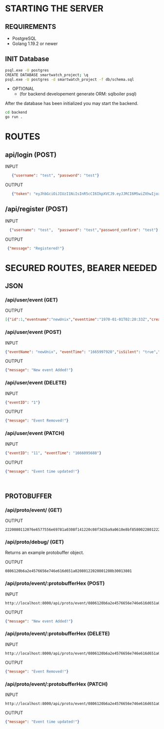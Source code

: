# STARTING THE SERVER
## REQUIREMENTS
* PostgreSQL
* Golang 1.19.2 or newer


## INIT Database

```bash
psql.exe -U postgres
CREATE DATABASE smartwatch_project; \q
psql.exe -U postgres -d smartwatch_project -f db/schema.sql
```
* OPTIONAL
    * (for backend developement generate ORM: sqlboiler psql) 

After the database has been initialized you may start the backend.

```bash
cd backend
go run .
```


# ROUTES

## api/login (POST)
   INPUT
```json
   {"username": "test",	"password": "test"}
```
   OUTPUT
```json
   {"token": "eyJhbGciOiJIUzI1NiIsInR5cCI6IkpXVCJ9.eyJJRCI6MSwiZXhwIjoxNjY2MjEwNzQ1LCJ1c2VybmFtZSI6InRlc3QifQ.8PWstjzN8SD5lORNWAmAh1NBCGVL9GugE67rtzJN1NA"}
```

## /api/register (POST)
   INPUT
```json
  {"username": "test",	"password": "test","password_confirm": "test"}
```
   OUTPUT
```json
 {"message": "Registered!"}
```


 # SECURED ROUTES, BEARER NEEDED

## JSON

### /api/user/event (GET)

   OUTPUT
```json
[{"id":1,"eventname":"newUnix","eventtime":"1970-01-01T02:20:33Z","created_at":"2022-10-18T13:26:11.536961Z","userid":1,"issilent":false,"snoozedisabled":false},{"id":3,"eventname":"newUnix","eventtime":"1970-01-01T05:25:34Z","created_at":"2022-10-18T13:26:21.909119Z","userid":1,"issilent":true,"snoozedisabled":true}]
```
### /api/user/event (POST)
   INPUT
```json
{"eventName": "newUnix", "eventTime": "1665997920","isSilent": "true","SnoozeDisabled": "false"}
```
   OUTPUT
```json
{"message": "New event Added!"}
```

### /api/user/event (DELETE)
   INPUT
```json
{"eventID": "1"}
```
   OUTPUT
```json
{"message": "Event Removed!"}
```

### /api/user/event (PATCH)
   INPUT
```json
{"eventID": "11", "eventTime": "1666095688"}
```
   OUTPUT
```json
{"message": "Event time updated!"}
```

<br/>

## PROTOBUFFER

### /api/proto/event/ (GET)

   OUTPUT
```
2220080112076e6577556e69781a0308f141220c08f3d2ba9a0610e8bf85800228012225080312076e6577556e69781a0408ce9801220c08fdd2ba9a0610989cc0b103280130013801
```

### /api/proto/debug/ (GET)
Returns an example protobuffer object.

   OUTPUT
```
0806120b6a2e4576656e746e616d651a02080122020801280b30013801
```


### /api/proto/event/:protobufferHex (POST)
   INPUT
```
http://localhost:8000/api/proto/event/0806120b6a2e4576656e746e616d651a02080122020801280b30013801
```
   OUTPUT
```json
{"message": "New event Added!"}
```

### /api/proto/event/:protobufferHex (DELETE)
   INPUT
```
http://localhost:8000/api/proto/event/0806120b6a2e4576656e746e616d651a02080122020801280b30013801
```
   OUTPUT
```json
{"message": "Event Removed!"}
```


### /api/proto/event/:protobufferHex (PATCH)
   INPUT
```
http://localhost:8000/api/proto/event/0806120b6a2e4576656e746e616d651a02080122020801280b30013801
```
   OUTPUT
```json
{"message": "Event time updated!"}
```

